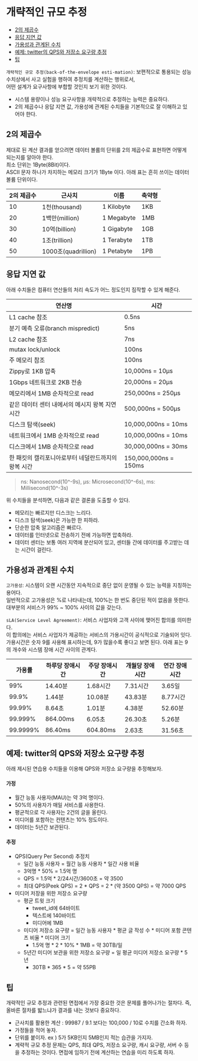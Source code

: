 # 개략적인 규모 추정
* [2의 제곱수](#2의-제곱수)
* [응답 지연 값](#응답-지연-값)
* [가용성과 관계된 수치](#가용성과-관계된-수치)
* [예제: twitter의 QPS와 저장소 요구량 추정](#예제-twitter의-qps와-저장소-요구량-추정)
* [팁](#팁)


`개략적인 규모 추정(back-of-the-envelope esti-mation)`: 보편적으로 통용되는 성능 수치상에서 사고 실험을 행하여 추정치를 계산하는 행위로서,  
어떤 설계가 요구사항에 부합할 것인지 보기 위한 것이다.  
* 시스템 용량이나 성능 요구사항을 개략적으로 추정하는 능력은 중요하다.  
* 2의 제곱수나 응답 지연 값, 가용성에 관계된 수치들을 기본적으로 잘 이해하고 있어야 한다.  

## 2의 제곱수
제대로 된 계산 결과를 얻으려면 데이터 볼륨의 단위를 2의 제곱수로 표현하면 어떻게 되는지를 알아야 한다.  
최소 단위는 1Byte(8Bit)이다.  
ASCII 문자 하나가 차지하는 메모리 크기가 1Byte 이다. 
아래 표는 흔히 쓰이는 데이터 볼륨 단위이다.  

|2의 제곱수|	근사치	|이름|	축약형|
|---|---|---|---|
|10|	1천(thousand)|	1 Kilobyte|	1KB|
|20|	1백만(million)|	1 Megabyte|	1MB|
|30|	10억(billion)|	1 Gigabyte|	1GB|
|40|	1조(trillion)| 1 Terabyte|	1TB|
|50|	1000조(quadrillion)|	1 Petabyte|	1PB|

## 응답 지연 값
아래 수치들은 컴퓨터 연산들의 처리 속도가 어느 정도인지 짐작할 수 있게 해준다.  

|연산명|	시간|
|---|---|
|L1 cache 참조|	0.5ns|
|분기 예측 오류(branch mispredict)|	5ns|
|L2 cache 참조|	7ns|
|mutax lock/unlock|	100ns|
|주 메모리 참조|	100ns|
|Zippy로 1KB 압축|	10,000ns = 10µs|
|1Gbps 네트워크로 2KB 전송|	20,000ns = 20µs|
|메모리에서 1MB 순차적으로 read|	250,000ns = 250µs|
|같은 데이터 센터 내에서의 메시지 왕복 지연시간|	500,000ns = 500µs|
|디스크 탐색(seek)|	10,000,000ns = 10ms|
|네트워크에서 1MB 순차적으로 read|	10,000,000ns = 10ms|
|디스크에서 1MB 순차적으로 read|	30,000,000ns = 30ms|
|한 패킷의 캘리포니아로부터 네덜란드까지의 왕복 시간|	150,000,000ns = 150ms|

> ns: Nanosecond(10^-9s), µs: Microsecond(10^-6s), ms: Millisecond(10^-3s)

위 수치들을 분석하면, 다음과 같은 결론을 도출할 수 있다.  
* 메모리는 빠르지만 디스크는 느리다.
* 디스크 탐색(seek)은 가능한 한 피하라.
* 단순한 압축 알고리즘은 빠르다.
* 데이터를 인터넷으로 전송하기 전에 가능하면 압축하라.
* 데이터 센터는 보통 여러 지역에 분산되어 있고, 센터들 간에 데이터를 주고받는 데는 시간이 걸린다.

## 가용성과 관계된 수치
`고가용성`: 시스템이 오랜 시간동안 지속적으로 중단 없이 운영될 수 있는 능력을 지칭하는 용어다.  
일반적으로 고가용성은 %로 나타내는데, 100%는 한 번도 중단된 적이 없음을 뜻한다.  
대부분의 서비스가 99% ~ 100% 사이의 값을 갖는다.  


`sLA(Service Level Agreement)`: 서비스 사업자와 고객 사이에 맺어진 합의를 의미한다.  
이 합의에는 서비스 사업자가 제공하는 서비스의 가용시간이 공식적으로 기술되어 잇다.  
가용시간은 숫자 9를 사용해 표시하는데, 9가 많을수록 좋다고 보면 된다.
아래 표는 9의 개수와 시스템 장애 시간 사이의 관계다.  


|가용률|	하루당 장애시간|	주당 장애시간|	개월당 장애시간|	연간 장애시간|
|---|---|---|---|---|
|99%|	14.40분|	1.68시간|	7.31시간|	3.65일|
|99.9%|	1.44분|	10.08분|	43.83분|	8.77시간|
|99.99%|	8.64초|	1.01분|	4.38분|	52.60분|
|99.999%|	864.00ms|	6.05초|	26.30초|	5.26분|
|99.9999%|	86.40ms|	604.80ms|	2.63초|	31.56초|

## 예제: twitter의 QPS와 저장소 요구량 추정
아래 제시된 연습용 수치들을 이용해 QPS와 저장소 요구량을 추정해보자.  
#### 가정
* 월간 능동 사용자(MAU)는 약 3억 명이다.
* 50%의 사용자가 매일 서비스를 사용한다.
* 평균적으로 각 사용자는 2건의 글을 올린다.
* 미디어를 포함하는 컨텐츠는 10% 정도이다.
* 데이터는 5년간 보관된다.

#### 추정
* QPS(Query Per Second) 추정치
  * 일간 능동 사용자 = 월간 능동 사용자 * 일간 사용 비율
  * 3억명 * 50% = 1.5억 명
  * QPS = 1.5억 * 2/24시간/3600초 = 약 3500
  * 최대 QPS(Peek QPS) = 2 * QPS = 2 * (약 3500 QPS) = 약 7000 QPS  
* 미디어 저장을 위한 저장소 요구량
  * 평균 트윗 크기
    * tweet_id에 64바이트
    * 텍스트에 140바이트
    * 미디어에 1MB
  * 미디어 저장소 요구량 = 일간 능동 사용자 * 평균 글 작성 수 * 미디어 포함 콘텐츠 비율 * 미디어 크기
    * 1.5억 명 * 2 * 10% * 1MB = 약 30TB/일
  * 5년간 미디어 보관을 위한 저장소 요구량 = 일 평균 미디어 저장소 요구량 * 5년
    *  30TB * 365 * 5 = 약 55PB

## 팁
개략적인 규모 추정과 관련된 면접에서 가장 중요한 것은 문제를 풀어나가는 절차다. 즉, 올바른 절차를 밟느냐가 결과를 내는 것보다 중요하다.

* 근사치를 활용한 계산 : 99987 / 9.1 보다는 100,000 / 10로 수치를 간소화 하자.
* 가정들을 적어 놓자.
* 단위를 붙이자. ex ) 5가 5KB인지 5MB인지 적는 습관을 가지자.
* 계략적 규모 추정 문제는 QPS, 최대 QPS, 저장소 요구량, 캐시 요구량, 서버 수 등을 추정하는 것이다. 면접에 임하기 전에 계산하는 연습을 미리 하도록 하자.

